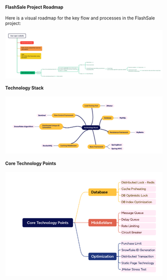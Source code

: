 #### FlashSale Project Roadmap 

Here is a visual roadmap for the key flow and processes in the FlashSale project:

![FlashSale Roadmap](./src/main/resources/public/img/flashsale-roadmap.png)

#### Technology Stack

![FlashSale Tech Stack](./src/main/resources/public/img/technologyStack.png)


#### Core Technology Points
![FlashSale Core Tech Points](./src/main/resources/public/img/coreTechnologyPoints.png)
